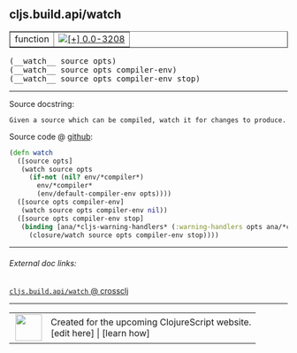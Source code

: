 ## cljs.build.api/watch



 <table border="1">
<tr>
<td>function</td>
<td><a href="https://github.com/cljsinfo/cljs-api-docs/tree/0.0-3208"><img valign="middle" alt="[+] 0.0-3208" title="Added in 0.0-3208" src="https://img.shields.io/badge/+-0.0--3208-lightgrey.svg"></a> </td>
</tr>
</table>


 <samp>
(__watch__ source opts)<br>
</samp>
 <samp>
(__watch__ source opts compiler-env)<br>
</samp>
 <samp>
(__watch__ source opts compiler-env stop)<br>
</samp>

---





Source docstring:

```
Given a source which can be compiled, watch it for changes to produce.
```


Source code @ [github](https://github.com/clojure/clojurescript/blob/r1.7.170/src/main/clojure/cljs/build/api.clj#L209-L220):

```clj
(defn watch
  ([source opts]
   (watch source opts
     (if-not (nil? env/*compiler*)
       env/*compiler*
       (env/default-compiler-env opts))))
  ([source opts compiler-env]
   (watch source opts compiler-env nil))
  ([source opts compiler-env stop]
   (binding [ana/*cljs-warning-handlers* (:warning-handlers opts ana/*cljs-warning-handlers*)]
     (closure/watch source opts compiler-env stop))))
```

<!--
Repo - tag - source tree - lines:

 <pre>
clojurescript @ r1.7.170
└── src
    └── main
        └── clojure
            └── cljs
                └── build
                    └── <ins>[api.clj:209-220](https://github.com/clojure/clojurescript/blob/r1.7.170/src/main/clojure/cljs/build/api.clj#L209-L220)</ins>
</pre>

-->

---



###### External doc links:

[`cljs.build.api/watch` @ crossclj](http://crossclj.info/fun/cljs.build.api/watch.html)<br>

---

 <table>
<tr><td>
<img valign="middle" align="right" width="48px" src="http://i.imgur.com/Hi20huC.png">
</td><td>
Created for the upcoming ClojureScript website.<br>
[edit here] | [learn how]
</td></tr></table>

[edit here]:https://github.com/cljsinfo/cljs-api-docs/blob/master/cljsdoc/cljs.build.api/watch.cljsdoc
[learn how]:https://github.com/cljsinfo/cljs-api-docs/wiki/cljsdoc-files

<!--

This information was too distracting to show to readers, but I'll leave it
commented here since it is helpful to:

- pretty-print the data used to generate this document
- and show how to retrieve that data



The API data for this symbol:

```clj
{:ns "cljs.build.api",
 :name "watch",
 :signature ["[source opts]"
             "[source opts compiler-env]"
             "[source opts compiler-env stop]"],
 :history [["+" "0.0-3208"]],
 :type "function",
 :full-name-encode "cljs.build.api/watch",
 :source {:code "(defn watch\n  ([source opts]\n   (watch source opts\n     (if-not (nil? env/*compiler*)\n       env/*compiler*\n       (env/default-compiler-env opts))))\n  ([source opts compiler-env]\n   (watch source opts compiler-env nil))\n  ([source opts compiler-env stop]\n   (binding [ana/*cljs-warning-handlers* (:warning-handlers opts ana/*cljs-warning-handlers*)]\n     (closure/watch source opts compiler-env stop))))",
          :title "Source code",
          :repo "clojurescript",
          :tag "r1.7.170",
          :filename "src/main/clojure/cljs/build/api.clj",
          :lines [209 220]},
 :full-name "cljs.build.api/watch",
 :docstring "Given a source which can be compiled, watch it for changes to produce."}

```

Retrieve the API data for this symbol:

```clj
;; from Clojure REPL
(require '[clojure.edn :as edn])
(-> (slurp "https://raw.githubusercontent.com/cljsinfo/cljs-api-docs/catalog/cljs-api.edn")
    (edn/read-string)
    (get-in [:symbols "cljs.build.api/watch"]))
```

-->
